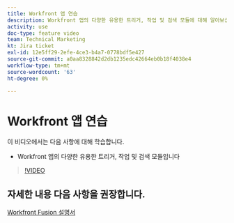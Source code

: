 ```yaml
---
title: Workfront 앱 연습
description: Workfront 앱의 다양한 유용한 트리거, 작업 및 검색 모듈에 대해 알아보십시오 [!DNL Adobe Workfront Fusion].
activity: use
doc-type: feature video
team: Technical Marketing
kt: Jira ticket
exl-id: 12e5ff29-2efe-4ce3-b4a7-0778bdf5e427
source-git-commit: a0aa8328842d2db1235edc42664eb0b18f4038e4
workflow-type: tm+mt
source-wordcount: '63'
ht-degree: 0%

---
```


# Workfront 앱 연습

이 비디오에서는 다음 사항에 대해 학습합니다.

* Workfront 앱의 다양한 유용한 트리거, 작업 및 검색 모듈입니다

>[!VIDEO](https://video.tv.adobe.com/v/335297/?quality=12)


## 자세한 내용 다음 사항을 권장합니다.

[Workfront Fusion 설명서](https://experienceleague.adobe.com/docs/workfront/using/adobe-workfront-fusion/workfront-fusion-2.html?lang=en)
